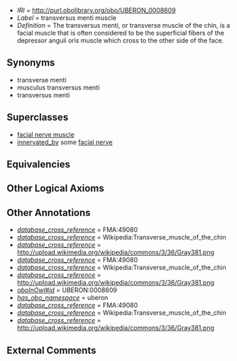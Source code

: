  * *IRI* = http://purl.obolibrary.org/obo/UBERON_0008609
 * *Label* = transversus menti muscle
 * *Definition* = The transversus menti, or transverse muscle of the chin, is a facial muscle that is often considered to be the superficial fibers of the depressor anguli oris muscle which cross to the other side of the face.

## Synonyms

 * transverse menti
 * musculus transversus menti
 * transversus menti

## Superclasses

 * [facial nerve muscle](../../UBERON/77/UBERON_0001577.md)
 * [innervated_by](../../RO/05/RO_0002005.md) some [facial nerve](../../UBERON/47/UBERON_0001647.md)

## Equivalencies


## Other Logical Axioms


## Other Annotations

 * *[database_cross_reference](../../ef/oboInOwl#hasDbXref.md)* = FMA:49080
 * *[database_cross_reference](../../ef/oboInOwl#hasDbXref.md)* = Wikipedia:Transverse_muscle_of_the_chin
 * *[database_cross_reference](../../ef/oboInOwl#hasDbXref.md)* = http://upload.wikimedia.org/wikipedia/commons/3/36/Gray381.png
 * *[database_cross_reference](../../ef/oboInOwl#hasDbXref.md)* = FMA:49080
 * *[database_cross_reference](../../ef/oboInOwl#hasDbXref.md)* = Wikipedia:Transverse_muscle_of_the_chin
 * *[database_cross_reference](../../ef/oboInOwl#hasDbXref.md)* = http://upload.wikimedia.org/wikipedia/commons/3/36/Gray381.png
 * *[oboInOwl#id](../../id/oboInOwl#id.md)* = UBERON:0008609
 * *[has_obo_namespace](../../ce/oboInOwl#hasOBONamespace.md)* = uberon
 * *[database_cross_reference](../../ef/oboInOwl#hasDbXref.md)* = FMA:49080
 * *[database_cross_reference](../../ef/oboInOwl#hasDbXref.md)* = Wikipedia:Transverse_muscle_of_the_chin
 * *[database_cross_reference](../../ef/oboInOwl#hasDbXref.md)* = http://upload.wikimedia.org/wikipedia/commons/3/36/Gray381.png

## External Comments

